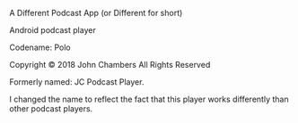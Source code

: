 A Different Podcast App (or Different for short)

Android podcast player 

Codename: Polo

Copyright © 2018 John Chambers All Rights Reserved

Formerly named: JC Podcast Player.

I changed the name to reflect the fact that this player works differently than other podcast players.
